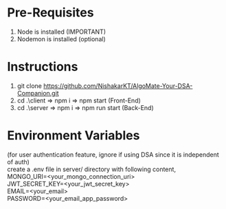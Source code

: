 # Pre-Requisites

1. Node is installed (IMPORTANT)
2. Nodemon is installed (optional)

# Instructions

1. git clone https://github.com/NishakarKT/AlgoMate-Your-DSA-Companion.git
2. cd .\client => npm i => npm start (Front-End)
2. cd .\server => npm i => npm run start (Back-End)

# Environment Variables
(for user authentication feature, ignore if using DSA since it is independent of auth)<br />
create a .env file in server/ directory with following content,<br />
MONGO_URI=<your_mongo_connection_uri><br />
JWT_SECRET_KEY=<your_jwt_secret_key><br />
EMAIL=<your_email><br />
PASSWORD=<your_email_app_password><br />

